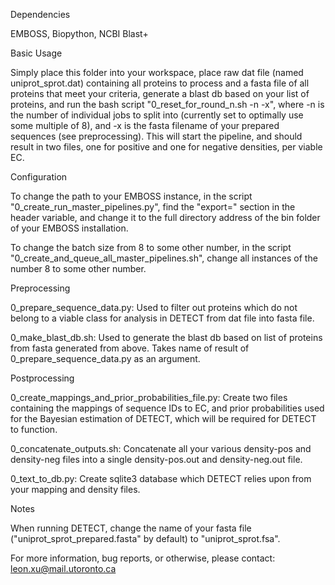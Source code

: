 Dependencies

EMBOSS, Biopython, NCBI Blast+

Basic Usage

Simply place this folder into your workspace, place raw dat file (named uniprot_sprot.dat) containing all proteins to process and a fasta file of all proteins that meet your 
criteria, generate a blast db based on your list of proteins, and run the bash script "0_reset_for_round_n.sh -n -x", where -n is the number of 
individual jobs to split into (currently set to optimally use some multiple of 8), and -x is the fasta filename of your prepared sequences
(see preprocessing). This will start the pipeline, and should result in two files, one for positive and one for negative densities, per viable EC. 

Configuration

To change the path to your EMBOSS instance, in the script "0_create_run_master_pipelines.py", find the "export=" section in the header variable, and change it to the full directory address of the bin folder of your EMBOSS installation.

To change the batch size from 8 to some other number, in the script "0_create_and_queue_all_master_pipelines.sh", change all instances of the number 8 to some other number. 

Preprocessing

0_prepare_sequence_data.py: Used to filter out proteins which do not belong to a viable class for analysis in DETECT from dat file into fasta 
file.

0_make_blast_db.sh: Used to generate the blast db based on list of proteins from fasta generated from above. Takes name of result of 0_prepare_sequence_data.py as an argument.

Postprocessing

0_create_mappings_and_prior_probabilities_file.py: Create two files containing the mappings of sequence IDs to EC, and prior probabilities 
used for the Bayesian estimation of DETECT, which will be required for DETECT to function.

0_concatenate_outputs.sh: Concatenate all your various density-pos and density-neg files into a single density-pos.out and density-neg.out file.

0_text_to_db.py: Create sqlite3 database which DETECT relies upon from your mapping and density files.

Notes

When running DETECT, change the name of your fasta file ("uniprot_sprot_prepared.fasta" by default) to "uniprot_sprot.fsa".

For more information, bug reports, or otherwise, please contact: leon.xu@mail.utoronto.ca
